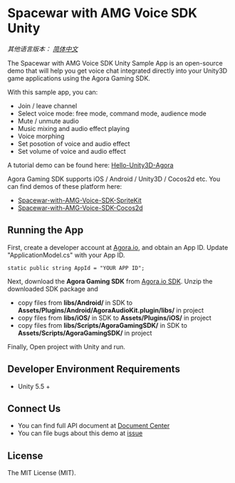 # Spacewar with AMG Voice SDK Unity

*其他语言版本： [简体中文](README.zh.md)*

The Spacewar with AMG Voice SDK Unity Sample App is an open-source demo that will help you get voice chat integrated directly into your Unity3D game applications using the Agora Gaming SDK.

With this sample app, you can:

- Join / leave channel
- Select voice mode: free mode, command mode, audience mode
- Mute / unmute audio
- Music mixing and audio effect playing
- Voice morphing
- Set posotion of voice and audio effect
- Set volume of voice and audio effect

A tutorial demo can be found here: [Hello-Unity3D-Agora](https://github.com/AgoraIO/Hello-Unity3D-Agora)

Agora Gaming SDK supports iOS / Android / Unity3D / Cocos2d etc. You can find demos of these platform here:

- [Spacewar-with-AMG-Voice-SDK-SpriteKit](https://github.com/AgoraIO/Spacewar-with-AMG-Voice-SDK-SpriteKit)
- [Spacewar-with-AMG-Voice-SDK-Cocos2d](https://github.com/AgoraIO/Spacewar-with-AMG-Voice-SDK-Cocos2d)

## Running the App
First, create a developer account at [Agora.io](https://dashboard.agora.io/signin/), and obtain an App ID. Update "ApplicationModel.cs" with your App ID.

```
static public string AppId = "YOUR APP ID";
```

Next, download the **Agora Gaming SDK** from [Agora.io SDK](https://www.agora.io/en/download/). Unzip the downloaded SDK package and

- copy files from **libs/Android/** in SDK to **Assets/Plugins/Android/AgoraAudioKit.plugin/libs/** in project
- copy files from **libs/iOS/** in SDK to **Assets/Plugins/iOS/** in project
- copy files from **libs/Scripts/AgoraGamingSDK/** in SDK to **Assets/Scripts/AgoraGamingSDK/** in project

Finally, Open project with Unity and run.

## Developer Environment Requirements
* Unity 5.5 +

## Connect Us

- You can find full API document at [Document Center](https://docs.agora.io/en/)
- You can file bugs about this demo at [issue](https://github.com/AgoraIO/Spacewar-with-AMG-Voice-SDK-Unity/issues)

## License

The MIT License (MIT).
